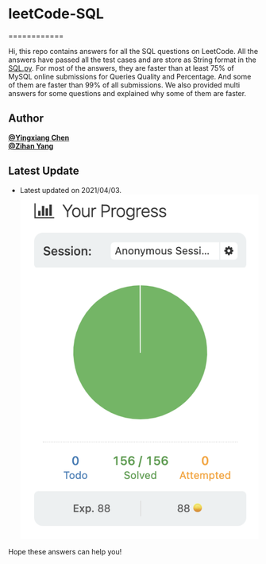 # leetCode-SQL
============

Hi, this repo contains answers for all the SQL questions on LeetCode. All the answers have passed all the test cases and are store as String format in the [SQL.py](/SQL.py). For most of the answers, they are faster than at least 75% of MySQL online submissions for Queries Quality and Percentage. And some of them are faster than 99% of all submissions. We also provided multi answers for some questions and explained why some of them are faster.

Author
------------
[**@Yingxiang Chen**](https://github.com/YC-Coder-Chen)  
[**@Zihan Yang**](https://github.com/echoyang48)

Latest Update
------------
- Latest updated on 2021/04/03.  
![img](./images/20210403.png) 

Hope these answers can help you!